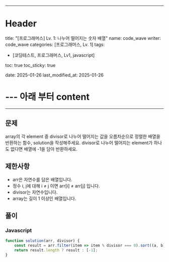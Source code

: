
---
# Header
title: "[프로그래머스] Lv. 1: 나누어 떨어지는 숫자 배열"
name: code_wave
writer: code_wave
categories: [프로그래머스, Lv. 1]
tags:
- [코딩테스트, 프로그래머스, Lv1, javascript]

toc: true
toc_sticky: true

date: 2025-01-26
last_modified_at: 2025-01-26

# --- 아래 부터 content
---

## 문제
array의 각 element 중 divisor로 나누어 떨어지는 값을 오름차순으로 정렬한 배열을 반환하는 함수, solution을 작성해주세요.
divisor로 나누어 떨어지는 element가 하나도 없다면 배열에 -1을 담아 반환하세요.

## 제한사항
- arr은 자연수를 담은 배열입니다.
- 정수 i, j에 대해 i ≠ j 이면 arr[i] ≠ arr[j] 입니다.
- divisor는 자연수입니다.
- array는 길이 1 이상인 배열입니다.

## 풀이
### Javascript
```js
function solution(arr, divisor) {
    const result = arr.filter(item => item % divisor === 0).sort((a, b) => a - b);
    return result.length ? result : [-1];
}
```
